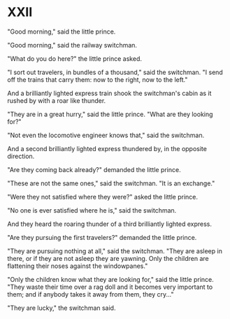 # XXII

"Good morning," said the little prince.

"Good morning," said the railway switchman.

"What do you do here?" the little prince asked.

"I sort out travelers, in bundles of a thousand," said the switchman.
"I send off the trains that carry them: now to the right, now to the
left."

And a brilliantly lighted express train shook the switchman's cabin as
it rushed by with a roar like thunder.

"They are in a great hurry," said the little prince. "What are they
looking for?"

"Not even the locomotive engineer knows that," said the switchman.

And a second brilliantly lighted express thundered by, in the opposite
direction.

"Are they coming back already?" demanded the little prince.

"These are not the same ones," said the switchman. "It is an
exchange."

"Were they not satisfied where they were?" asked the little prince.

"No one is ever satisfied where he is," said the switchman.

And they heard the roaring thunder of a third brilliantly lighted
express.

"Are they pursuing the first travelers?" demanded the little prince.

"They are pursuing nothing at all," said the switchman. "They are
asleep in there, or if they are not asleep they are yawning. Only the
children are flattening their noses against the windowpanes."

"Only the children know what they are looking for," said the little
prince. "They waste their time over a rag doll and it becomes very
important to them; and if anybody takes it away from them, they cry..."

"They are lucky," the switchman said.
